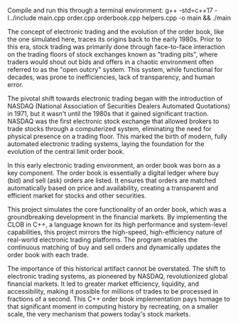 Compile and run this through a terminal environment: g++ -std=c++17 -I../include main.cpp order.cpp orderbook.cpp helpers.cpp -o main && ./main

The concept of electronic trading and the evolution of the order book, like the one simulated here, traces its origins back to the early 1980s. 
Prior to this era, stock trading was primarily done through face-to-face interaction on the trading floors of stock exchanges known as "trading pits", where traders would shout 
out bids and offers in a chaotic environment often referred to as the "open outcry" system. This system, while functional for decades, was prone to 
inefficiencies, lack of transparency, and human error.

The pivotal shift towards electronic trading began with the introduction of NASDAQ (National Association of Securities Dealers Automated Quotations) in 1971, 
but it wasn't until the 1980s that it gained significant traction. NASDAQ was the first electronic stock exchange that allowed brokers to trade stocks through 
a computerized system, eliminating the need for physical presence on a trading floor. This marked the birth of modern, fully automated electronic trading systems, 
laying the foundation for the evolution of the central limit order book.

In this early electronic trading environment, an order book was born as a key component. The order book is essentially a digital ledger where buy (bid) and sell 
(ask) orders are listed. It ensures that orders are matched automatically based on price and availability, creating a transparent and efficient market for stocks 
and other securities.

This project simulates the core functionality of an order book, which was a groundbreaking development in the financial markets. By implementing the CLOB in C++, 
a language known for its high performance and system-level capabilities, this project mirrors the high-speed, high-efficiency nature of real-world electronic trading platforms. 
The program enables the continuous matching of buy and sell orders and dynamically updates the order book with each trade.

The importance of this historical artifact cannot be overstated. The shift to electronic trading systems, as pioneered by NASDAQ, revolutionized global financial markets. 
It led to greater market efficiency, liquidity, and accessibility, making it possible for millions of trades to be processed in fractions of a second. This C++ order book implementation 
pays homage to that significant moment in computing history by recreating, on a smaller scale, the very mechanism that powers today's stock markets.
